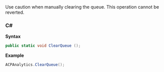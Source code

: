 
<InlineAlert variant="warning" slots="text"/>
Use caution when manually clearing the queue. This operation cannot be reverted.

### C#

**Syntax**

```csharp
public static void ClearQueue ();
```

**Example**

```csharp
ACPAnalytics.ClearQueue();
```